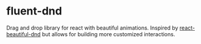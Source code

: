 # fluent-dnd

Drag and drop library for react with beautiful animations. Inspired by
[react-beautiful-dnd](https://github.com/atlassian/react-beautiful-dnd)
but allows for building more customized interactions.
